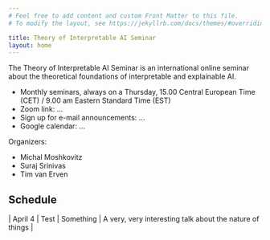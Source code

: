 ```yaml
---
# Feel free to add content and custom Front Matter to this file.
# To modify the layout, see https://jekyllrb.com/docs/themes/#overriding-theme-defaults

title: Theory of Interpretable AI Seminar
layout: home
---
```

<style>
  .footer {
    display: none;
  }
</style>


The Theory of Interpretable AI Seminar is an international online
seminar about the theoretical foundations of interpretable and
explainable AI.

* Monthly seminars, always on a Thursday, 15.00 Central European Time (CET) / 9.00 am Eastern Standard Time (EST)
* Zoom link: ...
* Sign up for e-mail announcements: ...
* Google calendar: ...

Organizers:
* Michal Moshkovitz
* Suraj Srinivas
* Tim van Erven

## Schedule

| April 4 | Test | Something | A very, very interesting talk about the nature of things |

